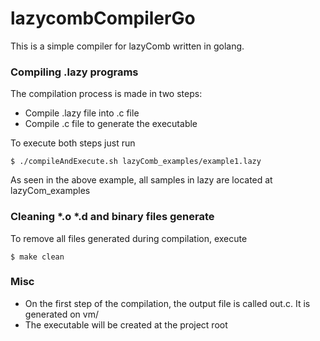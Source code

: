 # lazycombCompilerGo
This is a simple compiler for lazyComb written in golang.

### Compiling .lazy programs
The compilation process is made in two steps:
  - Compile .lazy file into .c file
  - Compile .c file to generate the executable

To execute both steps just run 

    $ ./compileAndExecute.sh lazyComb_examples/example1.lazy

As seen in the above example, all samples in lazy are located at lazyCom_examples 

### Cleaning *.o *.d and binary files generate

To remove all files generated during compilation, execute

    $ make clean
    
### Misc
  - On the first step of the compilation, the output file is called out.c. It is generated on vm/
  - The executable will be created at the project root
